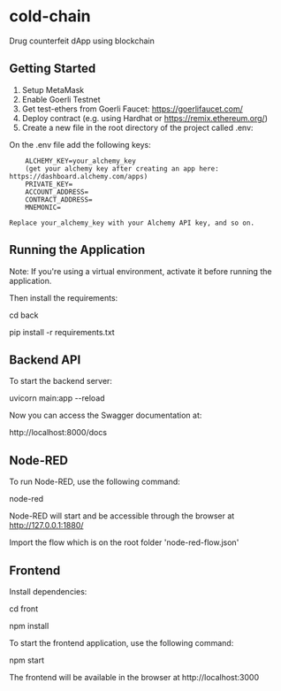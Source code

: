 # cold-chain
Drug counterfeit dApp using blockchain

## Getting Started
1. Setup MetaMask
2. Enable Goerli Testnet
3. Get test-ethers from Goerli Faucet: https://goerlifaucet.com/
4. Deploy contract (e.g. using Hardhat or https://remix.ethereum.org/)
5. Create a new file in the root directory of the project called .env:
    
On the .env file add the following keys:

        ALCHEMY_KEY=your_alchemy_key
        (get your alchemy key after creating an app here: https://dashboard.alchemy.com/apps)
        PRIVATE_KEY=
        ACCOUNT_ADDRESS=
        CONTRACT_ADDRESS=
        MNEMONIC=

    Replace your_alchemy_key with your Alchemy API key, and so on.


## Running the Application
Note: 
If you're using a virtual environment, activate it before running the application.

Then install the requirements:

cd back

pip install -r requirements.txt

## Backend API
To start the backend server:

uvicorn main:app --reload

Now you can access the Swagger documentation at:

http://localhost:8000/docs

## Node-RED
To run Node-RED, use the following command:

node-red

Node-RED will start and be accessible through the browser at http://127.0.0.1:1880/

Import the flow which is on the root folder 'node-red-flow.json'

## Frontend
Install dependencies:

cd front

npm install

To start the frontend application, use the following command:

npm start

The frontend will be available in the browser at http://localhost:3000
